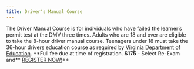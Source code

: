 ```yaml
---
title: Driver's Manual Course
---
```

The Driver Manual Course is for individuals who have failed the learner’s permit test at the DMV three times. Adults who are 18 and over are eligible to take the 8-hour driver manual course. Teenagers under 18 must take the 36-hour drivers education course as required by [Virginia Department of Education](http://www.doe.virginia.gov/instruction/driver_education/index.shtml).  \*\*Full fee due at time of registration. **$175** - Select Re-Exam and** [REGISTER NOW!](https://abigailsdrivingschool.setmore.com/)**